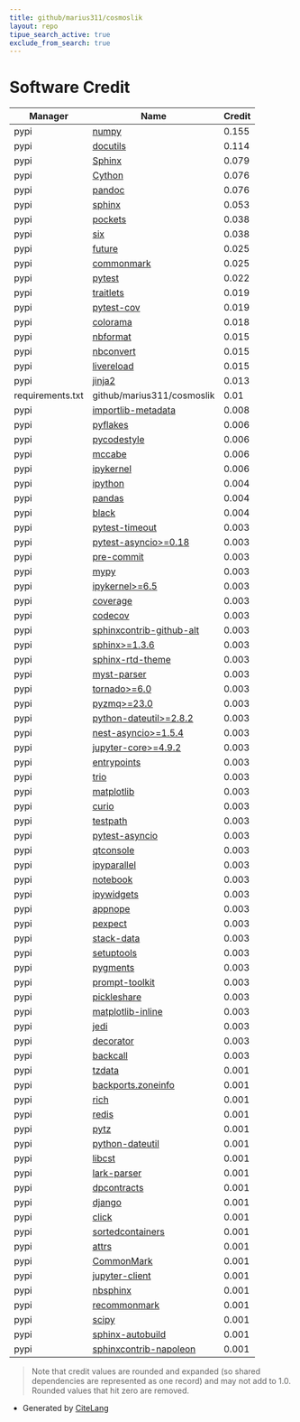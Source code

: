 ```yaml
---
title: github/marius311/cosmoslik
layout: repo
tipue_search_active: true
exclude_from_search: true
---
```

# Software Credit

|Manager|Name|Credit|
|-------|----|------|
|pypi|[numpy](https://www.numpy.org)|0.155|
|pypi|[docutils](https://github.com/rtfd/sphinx_rtd_theme/)|0.114|
|pypi|[Sphinx](https://www.sphinx-doc.org/)|0.079|
|pypi|[Cython](http://cython.org/)|0.076|
|pypi|[pandoc](https://boisgera.github.io/pandoc/)|0.076|
|pypi|[sphinx](https://pypi.org/project/sphinx)|0.053|
|pypi|[pockets](https://pypi.org/project/pockets)|0.038|
|pypi|[six](https://pypi.org/project/six)|0.038|
|pypi|[future](https://python-future.org)|0.025|
|pypi|[commonmark](https://pypi.org/project/commonmark)|0.025|
|pypi|[pytest](https://pypi.org/project/pytest)|0.022|
|pypi|[traitlets](https://pypi.org/project/traitlets)|0.019|
|pypi|[pytest-cov](https://pypi.org/project/pytest-cov)|0.019|
|pypi|[colorama](https://pypi.org/project/colorama)|0.018|
|pypi|[nbformat](https://pypi.org/project/nbformat)|0.015|
|pypi|[nbconvert](https://pypi.org/project/nbconvert)|0.015|
|pypi|[livereload](https://pypi.org/project/livereload)|0.015|
|pypi|[jinja2](https://pypi.org/project/jinja2)|0.013|
|requirements.txt|github/marius311/cosmoslik|0.01|
|pypi|[importlib-metadata](https://pypi.org/project/importlib-metadata)|0.008|
|pypi|[pyflakes](https://pypi.org/project/pyflakes)|0.006|
|pypi|[pycodestyle](https://pypi.org/project/pycodestyle)|0.006|
|pypi|[mccabe](https://pypi.org/project/mccabe)|0.006|
|pypi|[ipykernel](https://pypi.org/project/ipykernel)|0.006|
|pypi|[ipython](https://ipython.org)|0.004|
|pypi|[pandas](https://pypi.org/project/pandas)|0.004|
|pypi|[black](https://pypi.org/project/black)|0.004|
|pypi|[pytest-timeout](https://pypi.org/project/pytest-timeout)|0.003|
|pypi|[pytest-asyncio>=0.18](https://pypi.org/project/pytest-asyncio>=0.18)|0.003|
|pypi|[pre-commit](https://pypi.org/project/pre-commit)|0.003|
|pypi|[mypy](https://pypi.org/project/mypy)|0.003|
|pypi|[ipykernel>=6.5](https://pypi.org/project/ipykernel>=6.5)|0.003|
|pypi|[coverage](https://pypi.org/project/coverage)|0.003|
|pypi|[codecov](https://pypi.org/project/codecov)|0.003|
|pypi|[sphinxcontrib-github-alt](https://pypi.org/project/sphinxcontrib-github-alt)|0.003|
|pypi|[sphinx>=1.3.6](https://pypi.org/project/sphinx>=1.3.6)|0.003|
|pypi|[sphinx-rtd-theme](https://pypi.org/project/sphinx-rtd-theme)|0.003|
|pypi|[myst-parser](https://pypi.org/project/myst-parser)|0.003|
|pypi|[tornado>=6.0](https://pypi.org/project/tornado>=6.0)|0.003|
|pypi|[pyzmq>=23.0](https://pypi.org/project/pyzmq>=23.0)|0.003|
|pypi|[python-dateutil>=2.8.2](https://pypi.org/project/python-dateutil>=2.8.2)|0.003|
|pypi|[nest-asyncio>=1.5.4](https://pypi.org/project/nest-asyncio>=1.5.4)|0.003|
|pypi|[jupyter-core>=4.9.2](https://pypi.org/project/jupyter-core>=4.9.2)|0.003|
|pypi|[entrypoints](https://pypi.org/project/entrypoints)|0.003|
|pypi|[trio](https://github.com/python-trio/trio)|0.003|
|pypi|[matplotlib](https://pypi.org/project/matplotlib)|0.003|
|pypi|[curio](https://pypi.org/project/curio)|0.003|
|pypi|[testpath](https://pypi.org/project/testpath)|0.003|
|pypi|[pytest-asyncio](https://pypi.org/project/pytest-asyncio)|0.003|
|pypi|[qtconsole](https://pypi.org/project/qtconsole)|0.003|
|pypi|[ipyparallel](https://pypi.org/project/ipyparallel)|0.003|
|pypi|[notebook](https://pypi.org/project/notebook)|0.003|
|pypi|[ipywidgets](https://pypi.org/project/ipywidgets)|0.003|
|pypi|[appnope](https://pypi.org/project/appnope)|0.003|
|pypi|[pexpect](https://pypi.org/project/pexpect)|0.003|
|pypi|[stack-data](https://pypi.org/project/stack-data)|0.003|
|pypi|[setuptools](https://pypi.org/project/setuptools)|0.003|
|pypi|[pygments](https://pypi.org/project/pygments)|0.003|
|pypi|[prompt-toolkit](https://pypi.org/project/prompt-toolkit)|0.003|
|pypi|[pickleshare](https://pypi.org/project/pickleshare)|0.003|
|pypi|[matplotlib-inline](https://pypi.org/project/matplotlib-inline)|0.003|
|pypi|[jedi](https://pypi.org/project/jedi)|0.003|
|pypi|[decorator](https://pypi.org/project/decorator)|0.003|
|pypi|[backcall](https://pypi.org/project/backcall)|0.003|
|pypi|[tzdata](https://pypi.org/project/tzdata)|0.001|
|pypi|[backports.zoneinfo](https://pypi.org/project/backports.zoneinfo)|0.001|
|pypi|[rich](https://pypi.org/project/rich)|0.001|
|pypi|[redis](https://pypi.org/project/redis)|0.001|
|pypi|[pytz](https://pypi.org/project/pytz)|0.001|
|pypi|[python-dateutil](https://pypi.org/project/python-dateutil)|0.001|
|pypi|[libcst](https://pypi.org/project/libcst)|0.001|
|pypi|[lark-parser](https://pypi.org/project/lark-parser)|0.001|
|pypi|[dpcontracts](https://pypi.org/project/dpcontracts)|0.001|
|pypi|[django](https://pypi.org/project/django)|0.001|
|pypi|[click](https://pypi.org/project/click)|0.001|
|pypi|[sortedcontainers](https://pypi.org/project/sortedcontainers)|0.001|
|pypi|[attrs](https://pypi.org/project/attrs)|0.001|
|pypi|[CommonMark](https://github.com/rtfd/commonmark.py)|0.001|
|pypi|[jupyter-client](https://jupyter-client.readthedocs.io)|0.001|
|pypi|[nbsphinx](https://nbsphinx.readthedocs.io/)|0.001|
|pypi|[recommonmark](https://github.com/rtfd/recommonmark)|0.001|
|pypi|[scipy](https://www.scipy.org)|0.001|
|pypi|[sphinx-autobuild](https://github.com/executablebooks/sphinx-autobuild)|0.001|
|pypi|[sphinxcontrib-napoleon](https://sphinxcontrib-napoleon.readthedocs.io)|0.001|


> Note that credit values are rounded and expanded (so shared dependencies are represented as one record) and may not add to 1.0. Rounded values that hit zero are removed.


- Generated by [CiteLang](https://github.com/vsoch/citelang)
